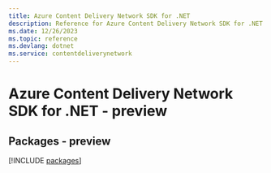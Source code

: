 ```yaml
---
title: Azure Content Delivery Network SDK for .NET
description: Reference for Azure Content Delivery Network SDK for .NET
ms.date: 12/26/2023
ms.topic: reference
ms.devlang: dotnet
ms.service: contentdeliverynetwork
---
```

# Azure Content Delivery Network SDK for .NET - preview
## Packages - preview
[!INCLUDE [packages](content-delivery-network-index.md)]